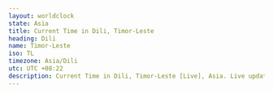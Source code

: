 ```yaml
---
layout: worldclock
state: Asia
title: Current Time in Dili, Timor-Leste
heading: Dili
name: Timor-Leste
iso: TL
timezone: Asia/Dili
utc: UTC +08:22
description: Current Time in Dili, Timor-Leste [Live], Asia. Live update now time in Dili, timezone Asia/Dili, UTC +08:22, Country ISO code & Current Local Time.
---
```



